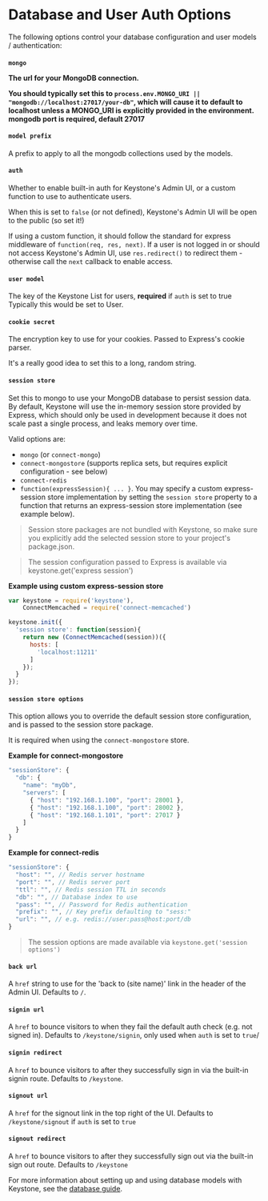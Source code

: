 # Database and User Auth Options

The following options control your database configuration and user models / authentication:

<h4 data-primitive-type="String"><code>mongo</code></h3.9>

The url for your MongoDB connection.

You should typically set this to `process.env.MONGO_URI || "mongodb://localhost:27017/your-db"`, which will cause it to default to localhost unless a MONGO_URI is explicitly provided in the environment. mongodb port is required, default 27017

<h4 data-primitive-type="String"><code>model prefix</code></h4>

A prefix to apply to all the mongodb collections used by the models.

<h4 data-primitive-type="Mixed"><code>auth</code></h4>

Whether to enable built-in auth for Keystone's Admin UI, or a custom function to use to authenticate users.

When this is set to `false` (or not defined), Keystone's Admin UI will be open to the public (so set it!)

If using a custom function, it should follow the standard for express middleware of `function(req, res, next)`. If a user is not logged in or should not access Keystone's Admin UI, use `res.redirect()` to redirect them - otherwise call the `next` callback to enable access.

<h4 data-primitive-type="String"><code>user model</code></h4>

The key of the Keystone List for users, **required** if `auth` is set to true
Typically this would be set to User.

<h4 data-primitive-type="String"><code>cookie secret</code></h4>

The encryption key to use for your cookies. Passed to Express's cookie parser.

It's a really good idea to set this to a long, random string.

<h4 data-primitive-type="String|Function"><code>session store</code></h4>

Set this to mongo to use your MongoDB database to persist session data.
By default, Keystone will use the in-memory session store provided by Express, which should only be used in development because it does not scale past a single process, and leaks memory over time.

Valid options are:

- `mongo` (or `connect-mongo`)
- `connect-mongostore` (supports replica sets, but requires explicit configuration - see below)
- `connect-redis`
- `function(expressSession){ ... }`. You may specify a custom express-session store implementation by setting the `session store` property to a function that returns an express-session store implementation (see example below).

> Session store packages are not bundled with Keystone, so make sure you explicitly add the selected session store to your project's package.json.

> The session configuration passed to Express is available via keystone.get('express session')

**Example using custom express-session store**

```javascript
var keystone = require('keystone'),
    ConnectMemcached = require('connect-memcached')

keystone.init({
  'session store': function(session){
    return new (ConnectMemcached(session))({
      hosts: [
        'localhost:11211'
      ]
    });
  }
});
```

<h4 data-primitive-type="Object"><code>session store options</code></h4>

This option allows you to override the default session store configuration, and is passed to the session store package.

It is required when using the `connect-mongostore` store.

**Example for connect-mongostore**

```javascript
"sessionStore": {
  "db": {
    "name": "myDb",
    "servers": [
      { "host": "192.168.1.100", "port": 28001 },
      { "host": "192.168.1.100", "port": 28002 },
      { "host": "192.168.1.101", "port": 27017 }
    ]
  }
}
```

**Example for connect-redis**

```javascript
"sessionStore": {
  "host": "", // Redis server hostname
  "port": "", // Redis server port
  "ttl": "", // Redis session TTL in seconds
  "db": "", // Database index to use
  "pass": "", // Password for Redis authentication
  "prefix": "", // Key prefix defaulting to "sess:"
  "url": "", // e.g. redis://user:pass@host:port/db
}
```

> The session options are made available via `keystone.get('session options')`

<h4 data-primitive-type="String"><code>back url</code></h4>

A `href` string to use for the 'back to (site name)' link in the header of the Admin UI. Defaults to `/`.

<h4 data-primitive-type="String"><code>signin url</code></h4>

A `href` to bounce visitors to when they fail the default auth check (e.g. not signed in). Defaults to `/keystone/signin`, only used when `auth` is set to `true`/

<h4 data-primitive-type="String"><code>signin redirect</code></h4>

A `href` to bounce visitors to after they successfully sign in via the built-in signin route. Defaults to `/keystone`.

<h4 data-primitive-type="String"><code>signout url</code></h4>

A `href` for the signout link in the top right of the UI. Defaults to `/keystone/signout` if `auth` is set to `true`

<h4 data-primitive-type="String"><code>signout redirect</code></h4>

A `href` to bounce visitors to after they successfully sign out via the built-in sign out route. Defaults to `/keystone`


For more information about setting up and using database models with Keystone, see the [database guide](/database/).

